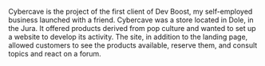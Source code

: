 Cybercave is the project of the first client of Dev Boost, my self-employed business launched with a friend. Cybercave was a store located in Dole, in the Jura. It offered products derived from pop culture and wanted to set up a website to develop its activity. The site, in addition to the landing page, allowed customers to see the products available, reserve them, and consult topics and react on a forum.
